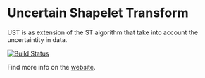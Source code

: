 # Uncertain Shapelet Transform

UST is as extension of the ST algorithm that take into account the uncertaintity in data.

[![Build Status](https://travis-ci.com/goastler/uea-tsc.svg?branch=master)](https://travis-ci.com/goastler/uea-tsc)

Find more info on the [website](http://www.timeseriesclassification.com).
